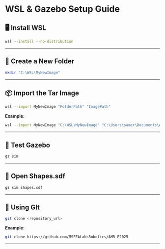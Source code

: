 # WSL & Gazebo Setup Guide

## 🖥️ Install WSL
```bash
wsl --install --no-distribution
```

---

## 📂 Create a New Folder
```bash
mkdir "C:\WSL\MyNewImage"
```

---

## 📦 Import the Tar Image
```bash
wsl --import MyNewImage "FolderPath" "ImagePath"
```

**Example:**
```bash
wsl --import MyNewImage "C:\WSL\MyNewImage" "C:\Users\samer\Documents\AUB\AMR\mywsl.tar"
```

---

## 🤖 Test Gazebo
```bash
gz sim
```

---

## 📐 Open Shapes.sdf
```bash
gz sim shapes.sdf
```

---

## 🐙 Using GIt
```bash
git clone <repository_url>
```

**Example:**
```bash
git clone https://github.com/MSFEALabsRobotics/AMR-F2025
```

---
